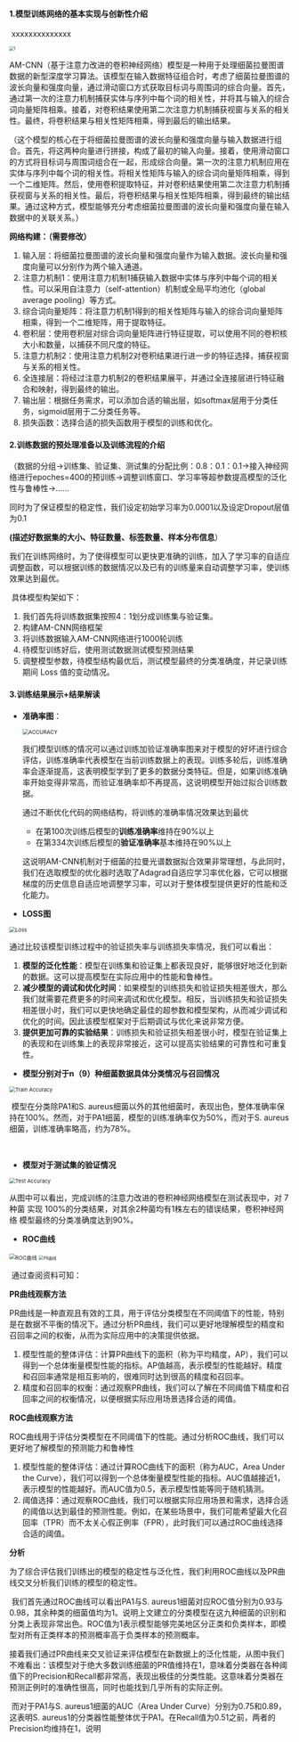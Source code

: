 #### 1.模型训练网络的基本实现与创新性介绍

​																xxxxxxxxxxxxxx

<img src="C:\Users\m\Desktop\训练情况\文档截图样例\1.png" alt="1" style="zoom:50%;" />

​	AM-CNN（基于注意力改进的卷积神经网络）模型是一种用于处理细菌拉曼图谱数据的新型深度学习算法。该模型在输入数据特征组合时，考虑了细菌拉曼图谱的波长向量和强度向量，通过滑动窗口方式获取目标词与周围词的综合向量。首先，通过第一次的注意力机制捕获实体与序列中每个词的相关性，并将其与输入的综合词向量矩阵相乘。接着，对卷积结果使用第二次注意力机制捕获视窗与关系的相关性。最终，将卷积结果与相关性矩阵相乘，得到最后的输出结果。

​	（这个模型的核心在于将细菌拉曼图谱的波长向量和强度向量与输入数据进行组合。首先，将这两种向量进行拼接，构成了最初的输入向量。接着，使用滑动窗口的方式将目标词与周围词组合在一起，形成综合向量。第一次的注意力机制应用在实体与序列中每个词的相关性。将相关性矩阵与输入的综合词向量矩阵相乘，得到一个二维矩阵。然后，使用卷积提取特征，并对卷积结果使用第二次注意力机制捕获视窗与关系的相关性。最后，将卷积结果与相关性矩阵相乘，得到最终的输出结果。通过这种方式，模型能够充分考虑细菌拉曼图谱的波长向量和强度向量在输入数据中的关联关系。）

**网络构建：（需要修改）**

1. 输入层：将细菌拉曼图谱的波长向量和强度向量作为输入数据。波长向量和强度向量可以分别作为两个输入通道。
2. 注意力机制1：使用注意力机制1捕获输入数据中实体与序列中每个词的相关性。可以采用自注意力（self-attention）机制或全局平均池化（global average pooling）等方式。
3. 综合词向量矩阵：将注意力机制1得到的相关性矩阵与输入的综合词向量矩阵相乘，得到一个二维矩阵，用于提取特征。
4. 卷积层：使用卷积层对综合词向量矩阵进行特征提取，可以使用不同的卷积核大小和数量，以捕获不同尺度的特征。
5. 注意力机制2：使用注意力机制2对卷积结果进行进一步的特征选择，捕获视窗与关系的相关性。
6. 全连接层：将经过注意力机制2的卷积结果展平，并通过全连接层进行特征融合和映射，得到最终的输出。
7. 输出层：根据任务需求，可以添加合适的输出层，如softmax层用于分类任务，sigmoid层用于二分类任务等。
8. 损失函数：选择合适的损失函数用于模型的训练和优化。

#### 2.训练数据的预处理准备以及训练流程的介绍

（数据的分组->训练集、验证集、测试集的分配比例：0.8：0.1：0.1->接入神经网络进行epoches=400的预训练->调整训练窗口、学习率等超参数提高模型的泛化性与鲁棒性->......

同时为了保证模型的稳定性，我们设定初始学习率为0.0001以及设定Dropout层值为0.1

**(描述好数据集的大小、特征数量、标签数量、样本分布信息**）



​	我们在训练网络时，为了使得模型可以更快更准确的训练，加入了学习率的自适应调整函数，可以根据训练的数据情况以及已有的训练量来自动调整学习率，使训练效果达到最优。

​	具体模型构架如下：	

1. 我们首先将训练数据集按照4：1划分成训练集与验证集。
2. 构建AM-CNN网络框架
3. 将训练数据输入AM-CNN网络进行1000轮训练
4. 待模型训练好后，使用测试数据测试模型预测结果
5. 调整模型参数，待模型结构最优后，测试模型最终的分类准确度，并记录训练期间 Loss 值的变动情况。



#### 3.训练结果展示+结果解读



- **准确率图**：

  <img src="C:\Users\m\Desktop\训练情况\四周目\改良部分\ACCURACY.png" alt="ACCURACY" style="zoom:67%;" />

  ​	我们模型训练的情况可以通过训练加验证准确率图来对于模型的好坏进行综合评估，训练准确率代表模型在当前训练数据上的表现。训练多轮后，训练准确率会逐渐提高，这表明模型学到了更多的数据分类特征。但是，如果训练准确率开始变得非常高，而验证准确率却不再提高，这说明模型开始过拟合训练数据。

  通过不断优化代码的网络结构，将训练的准确率情况效果达到最优

  - 在第100次训练后模型的**训练准确率**维持在90%以上
  - 在第334次训练后模型的**验证准确率**基本维持在90%以上

  ​    这说明AM-CNN机制对于细菌的拉曼光谱数据拟合效果非常理想，与此同时，我们在选取模型的优化器时选取了Adagrad自适应学习率优化器，它可以根据梯度的历史信息自适应地调整学习率，可以对于整体模型提供更好的性能和泛化能力。

- **LOSS图**

<img src="C:\Users\m\Desktop\训练情况\四周目\改良部分\Loss.png" alt="Loss" style="zoom:67%;" />



通过比较该模型训练过程中的验证损失率与训练损失率情况，我们可以看出：

1. **模型的泛化性能**：模型在训练集和验证集上都表现良好，能够很好地泛化到新的数据。这可以提高模型在实际应用中的性能和鲁棒性。
2. **减少模型的调试和优化时间**：如果模型的训练损失和验证损失相差很大，那么我们就需要花费更多的时间来调试和优化模型。相反，当训练损失和验证损失相差很小时，我们可以更快地确定最佳的超参数和模型架构，从而减少调试和优化的时间。因此该模型框架对于后期调试与优化来说非常方便。
3. **提供更加可靠的实验结果**：训练损失和验证损失相差很小时，模型在验证集上的表现和在训练集上的表现非常接近，这可以提高实验结果的可靠性和可重复性。



- **模型分别对于n（9）种细菌数据具体分类情况与召回情况**

<img src="C:\Users\m\Desktop\训练情况\四周目\改良部分\Train Accuracy.png" alt="Train Accuracy" style="zoom:67%;" />

​		模型在分类除PA1和S. aureus细菌以外的其他细菌时，表现出色，整体准确率保持在100%。然而，对于PA1细菌，模型的训练准确率仅为50%，而对于S. aureus细菌，训练准确率略高，约为78%。

​		

- **模型对于测试集的验证情况**

<img src="C:\Users\m\Desktop\训练情况\四周目\改良部分\Test Accuracy.png" alt="Test Accuracy" style="zoom:67%;" />

​	从图中可以看出，完成训练的注意力改进的卷积神经网络模型在测试表现中，对 7 种菌 实现 100%的分类结果，对其余2种菌均有1株左右的错误结果，卷积神经网络 模型最终的分类准确度达到90%。



- **ROC曲线**

<img src="C:\Users\m\Desktop\训练情况\四周目\改良部分\ROC曲线.png" alt="ROC曲线" style="zoom:67%;" />

<img src="C:\Users\m\Desktop\训练情况\四周目\改良部分\PR曲线.png" alt="PR曲线" style="zoom: 50%;" />

​		通过查阅资料可知：

**PR曲线观察方法**

​        PR曲线是一种直观且有效的工具，用于评估分类模型在不同阈值下的性能，特别是在数据不平衡的情况下。通过分析PR曲线，我们可以更好地理解模型的精度和召回率之间的权衡，从而为实际应用中的决策提供依据。

1. 模型性能的整体评估：计算PR曲线下的面积（称为平均精度，AP），我们可以得到一个总体衡量模型性能的指标。AP值越高，表示模型的性能越好。精度和召回率通常是相互影响的，很难同时达到很高的精度和召回率。
2. 精度和召回率的权衡：通过观察PR曲线，我们可以了解在不同阈值下精度和召回率之间的权衡情况，以便根据实际应用场景选择合适的阈值。

**ROC曲线观察方法**

​		ROC曲线用于评估分类模型在不同阈值下的性能。通过分析ROC曲线，我们可以更好地了解模型的预测能力和鲁棒性

1. 模型性能的整体评估：通过计算ROC曲线下的面积（称为AUC，Area Under the Curve），我们可以得到一个总体衡量模型性能的指标。AUC值越接近1，表示模型的性能越好。而AUC值为0.5，表示模型性能等同于随机猜测。
2. 阈值选择：通过观察ROC曲线，我们可以根据实际应用场景和需求，选择合适的阈值以达到最佳的预测性能。例如，在某些场景中，我们可能希望最大化召回率（TPR）而不太关心假正例率（FPR），此时我们可以通过ROC曲线选择合适的阈值。

**分析**

​        为了综合评估我们训练出的模型的稳定性与泛化性，我们利用ROC曲线以及PR曲线交叉分析我们训练的模型的稳定性。

​		我们首先通过ROC曲线可以看出PA1与S. aureus1细菌对应ROC值分别为0.93与0.98，其余种类的细菌值均为1。说明上文建立的分类模型在这九种细菌的识别和分类上表现非常出色。ROC值为1表示模型能够完美地区分正类和负类样本，即模型对所有正类样本的预测概率高于负类样本的预测概率。

​		接着我们通过PR曲线来交叉验证来评估模型在新数据上的泛化性能，从图中我们不难看出：该模型对于绝大多数训练细菌的PR值维持在1，意味着分类器在各种阈值下的Precision和Recall都非常高，表现出极佳的分类性能。这意味着分类器在预测正例时的准确性很高，同时也能找到几乎所有的实际正例。

​		而对于PA1与S. aureus1细菌的AUC（Area Under Curve）分别为0.75和0.89，这表明S. aureus1的分类器性能整体优于PA1。在Recall值为0.51之前，两者的Precision均维持在1，说明